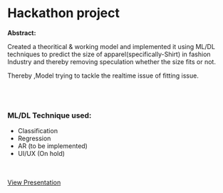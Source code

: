 <h1>Hackathon project</h1>

<b>Abstract:</b>
<p>Created a theoritical & working model and implemented it using ML/DL techniques
to predict the size of apparel(specifically-Shirt) in fashion Industry and thereby removing
speculation whether the size fits or not.</p>
<p>Thereby ,Model trying to tackle the realtime issue of fitting issue.</p>
<br></br>
<h3>ML/DL Technique used:</h3>
<ul>
  <li>Classification</li>
  <li>Regression</li>
  <li>AR (to be implemented)</li>
  <li>UI/UX (On hold)</li>
</ul>
<br></br>
<a href="https://drive.google.com/file/d/0B23sJif2_HCnZE5IQmVlZ0Y2LUU/view?usp=sharing">
View Presentation</a>
